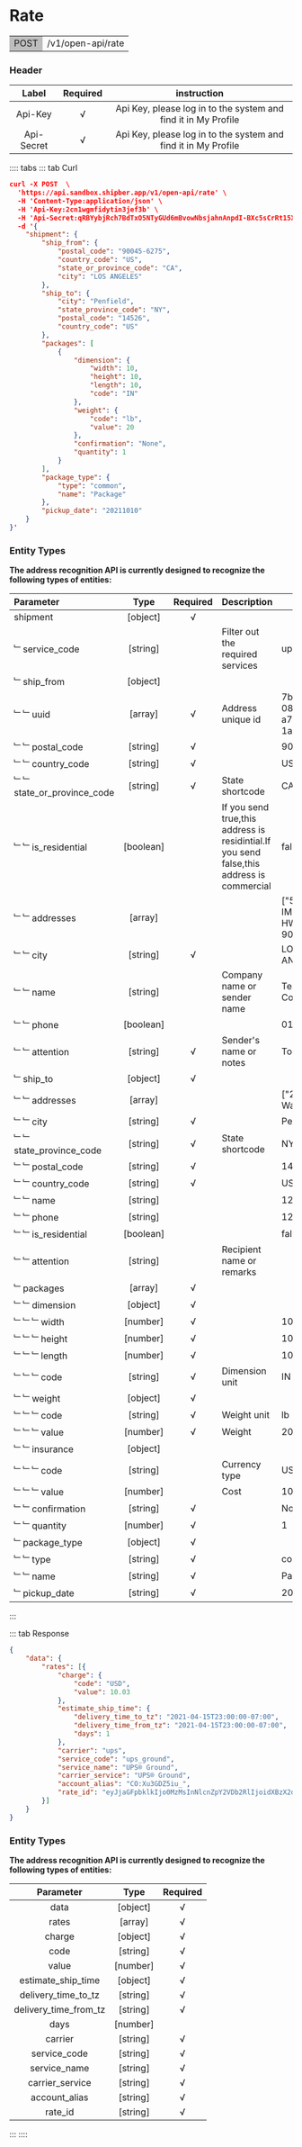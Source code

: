 # Rate

<table><tr><td bgcolor=#bdbdbd>POST</td><td>/v1/open-api/rate</td></tr></table>


### Header 

|   Label    | Required |                         instruction                          |
| :--------: | :------: | :----------------------------------------------------------: |
|  Api-Key   |   √     | Api Key, please log in to the system and find it in My Profile |
| Api-Secret |   √     | Api Key, please log in to the system and find it in My Profile |


:::: tabs 
::: tab Curl

```json
curl -X POST  \
  'https://api.sandbox.shipber.app/v1/open-api/rate' \
  -H 'Content-Type:application/json' \
  -H 'Api-Key:2cn1wgmfidytin3jef3b' \
  -H 'Api-Secret:qRBYybjRch7BdTxO5NTyGUd6mBvowNbsjahnAnpdI-BXc5sCrRt15XGr-hc9oY7C' \
  -d '{
    "shipment": {
        "ship_from": {
            "postal_code": "90045-6275",
            "country_code": "US",
            "state_or_province_code": "CA",
            "city": "LOS ANGELES"
        },
        "ship_to": {
            "city": "Penfield",
            "state_province_code": "NY",
            "postal_code": "14526",
            "country_code": "US"
        },
        "packages": [
            {
                "dimension": {
                    "width": 10,
                    "height": 10,
                    "length": 10,
                    "code": "IN"
                },
                "weight": {
                    "code": "lb",
                    "value": 20
                },
                "confirmation": "None",
                "quantity": 1
            }
        ],
        "package_type": {
            "type": "common",
            "name": "Package"
        },
        "pickup_date": "20211010"
    }
}'
```


### Entity Types

**The address recognition API is currently designed to recognize the following types of entities:**

| Parameter                  |   Type    | Required | Description                                                  | Example                              |
| :------------------------- | :-------: | :------: | ------------------------------------------------------------ | ------------------------------------ |
| shipment                   | [object]  |    √     |                                                              |                                      |
| ﹂service_code             | [string]  |          | Filter out the required services                             | ups_ground                           |
| ﹂ship_from                | [object]  |          |                                                              |                                      |
| ﹂﹂uuid                   |  [array]  |    √     | Address unique id                                            | 7b572b8d-08a3-4cc7-a711-1aae28e9ffcf |
| ﹂﹂postal_code            | [string]  |    √     |                                                              | 90045-6275                           |
| ﹂﹂country_code           | [string]  |    √     |                                                              | US                                   |
| ﹂﹂state_or_province_code | [string]  |    √     | State shortcode                                              | CA                                   |
| ﹂﹂is_residential         | [boolean] |          | If you send true,this address is residintial.If you send false,this address is commercial | false                                |
| ﹂﹂addresses              |  [array]  |          |                                                              | ["5353 W IMPERIAL HWY STE 900"]      |
| ﹂﹂city                   | [string]  |    √     |                                                              | LOS ANGELES                          |
| ﹂﹂name                   | [string]  |          | Company name or sender name                                  | Test Company                         |
| ﹂﹂phone                  | [boolean] |          |                                                              | 0123456789                           |
| ﹂﹂attention              | [string]  |    √     | Sender's name or notes                                       | Tom                                  |
| ﹂ship_to                  | [object]  |    √     |                                                              |                                      |
| ﹂﹂addresses              |  [array]  |          |                                                              | ["200 Ymca Way #438"]                |
| ﹂﹂city                   | [string]  |    √     |                                                              | Penfield                             |
| ﹂﹂state_province_code    | [string]  |    √     | State shortcode                                              | NY                                   |
| ﹂﹂postal_code            | [string]  |    √     |                                                              | 14526                                |
| ﹂﹂country_code           | [string]  |    √     |                                                              | US                                   |
| ﹂﹂name                   | [string]  |          |                                                              | 123456                               |
| ﹂﹂phone                  | [string]  |          |                                                              | 1234567890                           |
| ﹂﹂is_residential         | [boolean] |          |                                                              | false                                |
| ﹂﹂attention              | [string]  |          | Recipient name or remarks                                    |                                      |
| ﹂packages                 |  [array]  |    √     |                                                              |                                      |
| ﹂﹂dimension              | [object]  |    √     |                                                              |                                      |
| ﹂﹂﹂width                | [number]  |    √     |                                                              | 10                                   |
| ﹂﹂﹂height               | [number]  |    √     |                                                              | 10                                   |
| ﹂﹂﹂length               | [number]  |    √     |                                                              | 10                                   |
| ﹂﹂﹂code                 | [string]  |    √     | Dimension unit                                               | IN                                   |
| ﹂﹂weight                 | [object]  |    √     |                                                              |                                      |
| ﹂﹂﹂code                 | [string]  |    √     | Weight unit                                                  | lb                                   |
| ﹂﹂﹂value                | [number]  |    √     | Weight                                                       | 20                                   |
| ﹂﹂insurance              | [object]  |          |                                                              |                                      |
| ﹂﹂﹂code                 | [string]  |          | Currency type                                                | USD                                  |
| ﹂﹂﹂value                | [number]  |          | Cost                                                         | 10                                   |
| ﹂﹂confirmation           | [string]  |    √     |                                                              | None                                 |
| ﹂﹂quantity               | [number]  |    √     |                                                              | 1                                    |
| ﹂package_type             | [object]  |    √     |                                                              |                                      |
| ﹂﹂type                   | [string]  |    √     |                                                              | common                               |
| ﹂﹂name                   | [string]  |    √     |                                                              | Package                              |
| ﹂pickup_date              | [string]  |    √     |                                                              | 20210416                             |

:::

::: tab Response

```json
{
    "data": {
        "rates": [{
            "charge": {
                "code": "USD",
                "value": 10.03
            },
            "estimate_ship_time": {
                "delivery_time_to_tz": "2021-04-15T23:00:00-07:00",
                "delivery_time_from_tz": "2021-04-15T23:00:00-07:00",
                "days": 1
            },
            "carrier": "ups",
            "service_code": "ups_ground",
            "service_name": "UPS® Ground",
            "carrier_service": "UPS® Ground",
            "account_alias": "CO:Xu3GDZ5iu_",
            "rate_id": "eyJjaGFpbklkIjo0MzMsInNlcnZpY2VDb2RlIjoidXBzX2dyb3VuZCJ9"
        }]
    }
}
```


### Entity Types

**The address recognition API is currently designed to recognize the following types of entities:**

|       Parameter       |   Type   | Required |
| :-------------------: | :------: | :------: |
|         data          | [object] |    √     |
|         rates         | [array]  |    √     |
|        charge         | [object] |    √     |
|         code          | [string] |    √     |
|         value         | [number] |    √     |
|  estimate_ship_time   | [object] |    √     |
|  delivery_time_to_tz  | [string] |    √     |
| delivery_time_from_tz | [string] |    √     |
|         days          | [number] |          |
|        carrier        | [string] |    √     |
|     service_code      | [string] |    √     |
|     service_name      | [string] |    √     |
|    carrier_service    | [string] |    √     |
|     account_alias     | [string] |    √     |
|        rate_id        | [string] |    √     |

:::
::::
